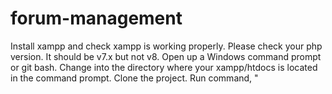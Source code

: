 # forum-management
Install xampp and check xampp is working properly.
Please check your php version. It should be v7.x but not v8.
Open up a Windows command prompt or git bash.
Change into the directory where your xampp/htdocs is located in the command prompt.
Clone the project. Run command, "
